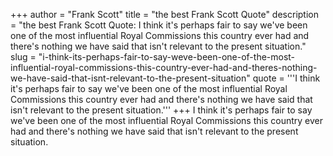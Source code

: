 +++
author = "Frank Scott"
title = "the best Frank Scott Quote"
description = "the best Frank Scott Quote: I think it's perhaps fair to say we've been one of the most influential Royal Commissions this country ever had and there's nothing we have said that isn't relevant to the present situation."
slug = "i-think-its-perhaps-fair-to-say-weve-been-one-of-the-most-influential-royal-commissions-this-country-ever-had-and-theres-nothing-we-have-said-that-isnt-relevant-to-the-present-situation"
quote = '''I think it's perhaps fair to say we've been one of the most influential Royal Commissions this country ever had and there's nothing we have said that isn't relevant to the present situation.'''
+++
I think it's perhaps fair to say we've been one of the most influential Royal Commissions this country ever had and there's nothing we have said that isn't relevant to the present situation.
